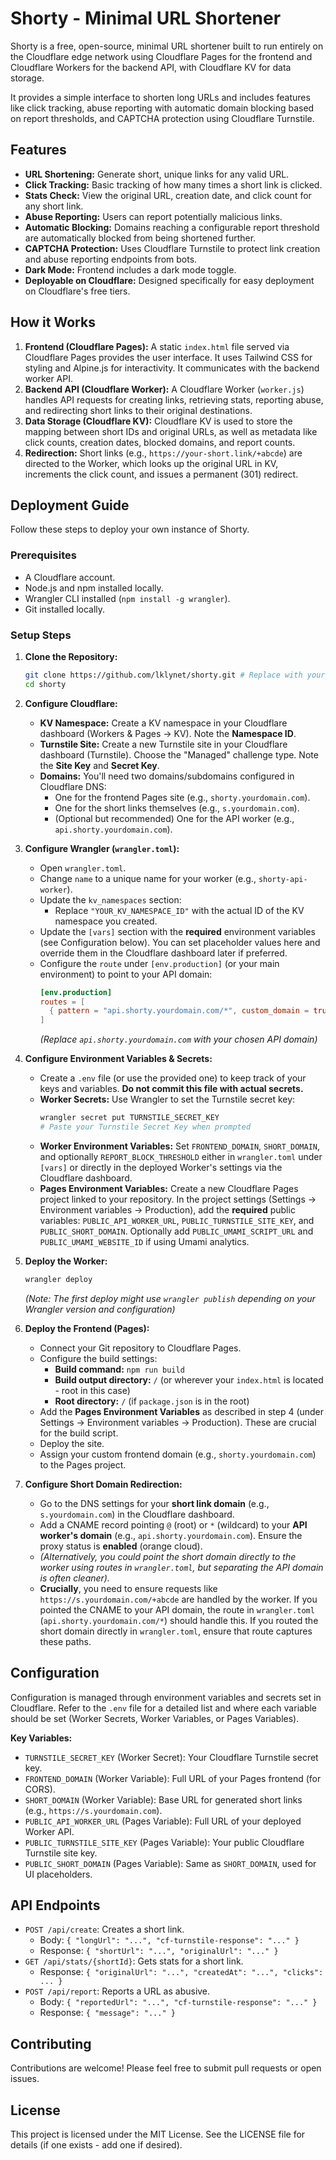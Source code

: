 # Shorty - Minimal URL Shortener

Shorty is a free, open-source, minimal URL shortener built to run entirely on the Cloudflare edge network using Cloudflare Pages for the frontend and Cloudflare Workers for the backend API, with Cloudflare KV for data storage.

It provides a simple interface to shorten long URLs and includes features like click tracking, abuse reporting with automatic domain blocking based on report thresholds, and CAPTCHA protection using Cloudflare Turnstile.

## Features

*   **URL Shortening:** Generate short, unique links for any valid URL.
*   **Click Tracking:** Basic tracking of how many times a short link is clicked.
*   **Stats Check:** View the original URL, creation date, and click count for any short link.
*   **Abuse Reporting:** Users can report potentially malicious links.
*   **Automatic Blocking:** Domains reaching a configurable report threshold are automatically blocked from being shortened further.
*   **CAPTCHA Protection:** Uses Cloudflare Turnstile to protect link creation and abuse reporting endpoints from bots.
*   **Dark Mode:** Frontend includes a dark mode toggle.
*   **Deployable on Cloudflare:** Designed specifically for easy deployment on Cloudflare's free tiers.

## How it Works

1.  **Frontend (Cloudflare Pages):** A static `index.html` file served via Cloudflare Pages provides the user interface. It uses Tailwind CSS for styling and Alpine.js for interactivity. It communicates with the backend worker API.
2.  **Backend API (Cloudflare Worker):** A Cloudflare Worker (`worker.js`) handles API requests for creating links, retrieving stats, reporting abuse, and redirecting short links to their original destinations.
3.  **Data Storage (Cloudflare KV):** Cloudflare KV is used to store the mapping between short IDs and original URLs, as well as metadata like click counts, creation dates, blocked domains, and report counts.
4.  **Redirection:** Short links (e.g., `https://your-short.link/+abcde`) are directed to the Worker, which looks up the original URL in KV, increments the click count, and issues a permanent (301) redirect.

## Deployment Guide

Follow these steps to deploy your own instance of Shorty.

### Prerequisites

*   A Cloudflare account.
*   Node.js and npm installed locally.
*   Wrangler CLI installed (`npm install -g wrangler`).
*   Git installed locally.

### Setup Steps

1.  **Clone the Repository:**
    ```bash
    git clone https://github.com/lklynet/shorty.git # Replace with your repo URL if forked
    cd shorty
    ```

2.  **Configure Cloudflare:**
    *   **KV Namespace:** Create a KV namespace in your Cloudflare dashboard (Workers & Pages -> KV). Note the **Namespace ID**.
    *   **Turnstile Site:** Create a new Turnstile site in your Cloudflare dashboard (Turnstile). Choose the "Managed" challenge type. Note the **Site Key** and **Secret Key**.
    *   **Domains:** You'll need two domains/subdomains configured in Cloudflare DNS:
        *   One for the frontend Pages site (e.g., `shorty.yourdomain.com`).
        *   One for the short links themselves (e.g., `s.yourdomain.com`).
        *   (Optional but recommended) One for the API worker (e.g., `api.shorty.yourdomain.com`).

3.  **Configure Wrangler (`wrangler.toml`):**
    *   Open `wrangler.toml`.
    *   Change `name` to a unique name for your worker (e.g., `shorty-api-worker`).
    *   Update the `kv_namespaces` section:
        *   Replace `"YOUR_KV_NAMESPACE_ID"` with the actual ID of the KV namespace you created.
    *   Update the `[vars]` section with the **required** environment variables (see Configuration below). You can set placeholder values here and override them in the Cloudflare dashboard later if preferred.
    *   Configure the `route` under `[env.production]` (or your main environment) to point to your API domain:
        ```toml
        [env.production]
        routes = [
          { pattern = "api.shorty.yourdomain.com/*", custom_domain = true }
        ]
        ```
        *(Replace `api.shorty.yourdomain.com` with your chosen API domain)*

4.  **Configure Environment Variables & Secrets:**
    *   Create a `.env` file (or use the provided one) to keep track of your keys and variables. **Do not commit this file with actual secrets.**
    *   **Worker Secrets:** Use Wrangler to set the Turnstile secret key:
        ```bash
        wrangler secret put TURNSTILE_SECRET_KEY
        # Paste your Turnstile Secret Key when prompted
        ```
    *   **Worker Environment Variables:** Set `FRONTEND_DOMAIN`, `SHORT_DOMAIN`, and optionally `REPORT_BLOCK_THRESHOLD` either in `wrangler.toml` under `[vars]` or directly in the deployed Worker's settings via the Cloudflare dashboard.
    *   **Pages Environment Variables:** Create a new Cloudflare Pages project linked to your repository. In the project settings (Settings -> Environment variables -> Production), add the **required** public variables: `PUBLIC_API_WORKER_URL`, `PUBLIC_TURNSTILE_SITE_KEY`, and `PUBLIC_SHORT_DOMAIN`. Optionally add `PUBLIC_UMAMI_SCRIPT_URL` and `PUBLIC_UMAMI_WEBSITE_ID` if using Umami analytics.

5.  **Deploy the Worker:**
    ```bash
    wrangler deploy
    ```
    *(Note: The first deploy might use `wrangler publish` depending on your Wrangler version and configuration)*

6.  **Deploy the Frontend (Pages):**
    *   Connect your Git repository to Cloudflare Pages.
    *   Configure the build settings:
        *   **Build command:** `npm run build`
        *   **Build output directory:** `/` (or wherever your `index.html` is located - root in this case)
        *   **Root directory:** `/` (if `package.json` is in the root)
    *   Add the **Pages Environment Variables** as described in step 4 (under Settings -> Environment variables -> Production). These are crucial for the build script.
    *   Deploy the site.
    *   Assign your custom frontend domain (e.g., `shorty.yourdomain.com`) to the Pages project.

7.  **Configure Short Domain Redirection:**
    *   Go to the DNS settings for your **short link domain** (e.g., `s.yourdomain.com`) in the Cloudflare dashboard.
    *   Add a CNAME record pointing `@` (root) or `*` (wildcard) to your **API worker's domain** (e.g., `api.shorty.yourdomain.com`). Ensure the proxy status is **enabled** (orange cloud).
    *   *(Alternatively, you could point the short domain directly to the worker using routes in `wrangler.toml`, but separating the API domain is often cleaner).*
    *   **Crucially**, you need to ensure requests like `https://s.yourdomain.com/+abcde` are handled by the worker. If you pointed the CNAME to your API domain, the route in `wrangler.toml` (`api.shorty.yourdomain.com/*`) should handle this. If you routed the short domain directly in `wrangler.toml`, ensure that route captures these paths.

## Configuration

Configuration is managed through environment variables and secrets set in Cloudflare. Refer to the `.env` file for a detailed list and where each variable should be set (Worker Secrets, Worker Variables, or Pages Variables).

**Key Variables:**

*   `TURNSTILE_SECRET_KEY` (Worker Secret): Your Cloudflare Turnstile secret key.
*   `FRONTEND_DOMAIN` (Worker Variable): Full URL of your Pages frontend (for CORS).
*   `SHORT_DOMAIN` (Worker Variable): Base URL for generated short links (e.g., `https://s.yourdomain.com`).
*   `PUBLIC_API_WORKER_URL` (Pages Variable): Full URL of your deployed Worker API.
*   `PUBLIC_TURNSTILE_SITE_KEY` (Pages Variable): Your public Cloudflare Turnstile site key.
*   `PUBLIC_SHORT_DOMAIN` (Pages Variable): Same as `SHORT_DOMAIN`, used for UI placeholders.

## API Endpoints

*   `POST /api/create`: Creates a short link.
    *   Body: `{ "longUrl": "...", "cf-turnstile-response": "..." }`
    *   Response: `{ "shortUrl": "...", "originalUrl": "..." }`
*   `GET /api/stats/{shortId}`: Gets stats for a short link.
    *   Response: `{ "originalUrl": "...", "createdAt": "...", "clicks": ... }`
*   `POST /api/report`: Reports a URL as abusive.
    *   Body: `{ "reportedUrl": "...", "cf-turnstile-response": "..." }`
    *   Response: `{ "message": "..." }`

## Contributing

Contributions are welcome! Please feel free to submit pull requests or open issues.

## License

This project is licensed under the MIT License. See the LICENSE file for details (if one exists - add one if desired).
